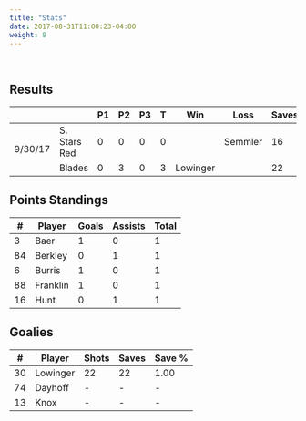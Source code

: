 ```yaml
---
title: "Stats"
date: 2017-08-31T11:00:23-04:00
weight: 8
---
```

<div class="sponsorcontainer">
  <a id="stats-a1" href="#"><img id="stats-s1" class="image sponsor"></a>
  <a id="stats-a2" href="#"><img id="stats-s2" class="image sponsor"></a>
</div>

Results
-------
<table>
  <thead>
    <tr>
      <th></th>
      <th></th>
      <th>P1</th>
      <th>P2</th>
      <th>P3</th>
      <th>T</th>
      <th>Win</th>
      <th>Loss</th>
      <th>Saves</th>
    <tr>
  </thead>

  <!--
      Use class "odd" or "even" on every other row. CSS nth-child
      doesn't work because of rowspan elements.
  -->
  <!-- Blades vs South Stars Red, 9/30/17 -->
  <tr class="odd">
    <td rowspan="2">9/30/17</td>
    <td>S. Stars Red</td>
    <td>0</td>
    <td>0</td>
    <td>0</td>
    <td>0</td>
    <td></td>
    <td>Semmler</td>
    <td>16</td>
  </tr>
  <tr class="odd">
    <td>Blades</td>
    <td>0</td>
    <td>3</td>
    <td>0</td>
    <td>3</td>
    <td>Lowinger</td>
    <td></td>
    <td>22</td>
  </tr>
</table>

Points Standings
----------------
<table>
  <thead>
    <tr>
      <th>#</th>
      <th>Player</th>
      <th>Goals</th>
      <th>Assists</th>
      <th>Total</th>
    <tr>
  </thead>
  <tr>
    <td>3</td>
    <td>Baer</td>
    <td>1</td>
    <td>0</td>
    <td>1</td>
  </tr>
  <tr>
    <td>84</td>
    <td>Berkley</td>
    <td>0</td>
    <td>1</td>
    <td>1</td>
  </tr>
  <tr>
    <td>6</td>
    <td>Burris</td>
    <td>1</td>
    <td>0</td>
    <td>1</td>
  </tr>
  <tr>
    <td>88</td>
    <td>Franklin</td>
    <td>1</td>
    <td>0</td>
    <td>1</td>
  </tr>
  <tr>
    <td>16</td>
    <td>Hunt</td>
    <td>0</td>
    <td>1</td>
    <td>1</td>
  </tr>
</table>

Goalies
----------------
<table>
  <thead>
    <tr>
      <th>#</th>
      <th>Player</th>
      <th>Shots</th>
      <th>Saves</th>
      <th>Save %</th>
    <tr>
  </thead>
  <tr>
    <td>30</td>
    <td>Lowinger</td>
    <td>22</td>
    <td>22</td>
    <td>1.00</td>
  </tr>
  <tr>
    <td>74</td>
    <td>Dayhoff</td>
    <td>-</td>
    <td>-</td>
    <td>-</td>
  </tr>
  <tr>
    <td>13</td>
    <td>Knox</td>
    <td>-</td>
    <td>-</td>
    <td>-</td>
  </tr>
</table>
